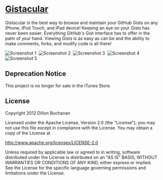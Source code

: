 [Gistacular](https://itunes.apple.com/us/app/gistacular-gist-client-for/id670505001?mt=8)
==========

Gistacular is the best way to browse and maintain your GitHub Gists on any iPhone, iPod Touch, and iPad device! Keeping an eye on your Gists has never been easier. Everything GitHub's Gist interface has to offer in the palm of your hand. Viewing Gists is as easy as can be and the ability to make comments, forks, and modify code is all there! 

![Screenshot 1](http://a4.mzstatic.com/us/r1000/021/Purple6/v4/5b/3b/85/5b3b8555-5dd6-6d81-5827-25c0f1ea698c/mzl.ypkyiaib.320x480-75.jpg)&nbsp;
![Screenshot 2](http://a4.mzstatic.com/us/r1000/010/Purple4/v4/93/5d/a8/935da891-c3e0-6cb9-3a31-2e68e1e90580/mzl.xepnpnou.320x480-75.jpg)&nbsp;
![Screenshot 3](http://a2.mzstatic.com/us/r1000/026/Purple4/v4/ac/67/cd/ac67cd99-5242-6258-2b3b-a2aca51512b6/mzl.egrdguxk.320x480-75.jpg)&nbsp;
![Screenshot 4](http://a4.mzstatic.com/us/r1000/046/Purple6/v4/fc/31/4a/fc314ae8-0a0d-7111-1f9c-1f6936ac68c0/mzl.hxnsubjj.320x480-75.jpg)&nbsp;
![Screenshot 5](http://a3.mzstatic.com/us/r1000/028/Purple4/v4/ba/cc/09/bacc09b4-204d-0234-708f-70f90eec6b29/mzl.siikfpdu.320x480-75.jpg)&nbsp;

Deprecation Notice
-----------

This project is no longer for sale in the iTunes Store. 

License
-----------------
Copyright 2012 Dillon Buchanan

Licensed under the Apache License, Version 2.0 (the "License");
you may not use this file except in compliance with the License.
You may obtain a copy of the License at

   http://www.apache.org/licenses/LICENSE-2.0

Unless required by applicable law or agreed to in writing, software
distributed under the License is distributed on an "AS IS" BASIS,
WITHOUT WARRANTIES OR CONDITIONS OF ANY KIND, either express or implied.
See the License for the specific language governing permissions and
limitations under the License.
